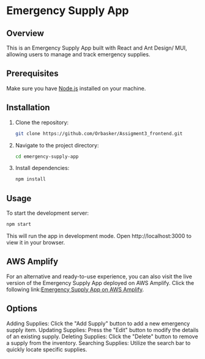 # Emergency Supply App

## Overview

This is an Emergency Supply App built with React and Ant Design/ MUI, allowing users to manage and track emergency supplies.

## Prerequisites

Make sure you have [Node.js](https://nodejs.org/) installed on your machine.

## Installation

1. Clone the repository:

    ```bash
    git clone https://github.com/Orbasker/Assigment3_frontend.git
    ```

2. Navigate to the project directory:

    ```bash
    cd emergency-supply-app
    ```

3. Install dependencies:

    ```bash
    npm install
    ```

## Usage

To start the development server:

```bash
npm start
```
This will run the app in development mode. Open http://localhost:3000 to view it in your browser.

## AWS Amplify
For an alternative and ready-to-use experience, you can also visit the live version of the Emergency Supply App deployed on AWS Amplify. Click the following link:[Emergency Supply App on AWS Amplify](https://main.d3fagean0jkf5w.amplifyapp.com/).

## Options
Adding Supplies: Click the "Add Supply" button to add a new emergency supply item.
Updating Supplies: Press the "Edit" button to modify the details of an existing supply.
Deleting Supplies: Click the "Delete" button to remove a supply from the inventory.
Searching Supplies: Utilize the search bar to quickly locate specific supplies.